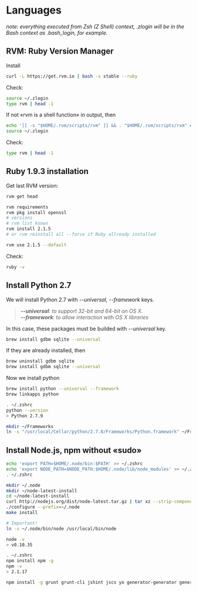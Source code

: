 # Languages

*note: everything executed from Zsh (Z Shell) context, .zlogin will be in the Bash context as .bash_login, for example.*


## RVM: Ruby Version Manager


Install
```bash
curl -L https://get.rvm.io | bash -s stable --ruby
```

Check:
```bash
source ~/.zlogin
type rvm | head -1
```

If not «rvm is a shell function» in output, then
```bash
echo '[[ -s "$HOME/.rvm/scripts/rvm" ]] && . "$HOME/.rvm/scripts/rvm" # Load RVM function' >> ~/.zlogin
source ~/.zlogin
```

Check:

```bash
type rvm | head -1
```


## Ruby 1.9.3 installation

Get last RVM version:
```bash
rvm get head
```

```bash
rvm requirements
rvm pkg install openssl
# versions
# rvm list known
rvm install 2.1.5 
# or rvm reinstall all --force if Ruby allready installed
```

```bash
rvm use 2.1.5 --default
```

Check:
```bash
ruby -v
```


## Install Python 2.7

We will install Python 2.7 with _--universal, --framework_ keys.  
>_**--universal**: to support 32-bit and 64-bit on OS X._  
>_**--framework**: to allow interaction with OS X libraries_  

In this case, these packages must be builded with _--universal_ key.
```bash
brew install gdbm sqlite --universal
```
If they are already installed, then
```bash
brew uninstall gdbm sqlite
brew install gdbm sqlite --universal
```

Now we install python
```bash
brew install python --universal --framework
brew linkapps python
```

```bash
. ~/.zshrc
python --version
> Python 2.7.9
```

```bash
mkdir ~/Frameworks
ln -s "/usr/local/Cellar/python/2.7.8/Frameworks/Python.framework" ~/Frameworks
```


## Install Node.js, npm without «sudo»

```bash
echo 'export PATH=$HOME/.node/bin:$PATH' >> ~/.zshrc
echo 'export NODE_PATH=$NODE_PATH:$HOME/.node/lib/node_modules' >> ~/.zshrc
. ~/.zshrc

mkdir ~/.node
mkdir ~/node-latest-install
cd ~/node-latest-install
curl http://nodejs.org/dist/node-latest.tar.gz | tar xz --strip-components=1
./configure --prefix=~/.node
make install

# Important!
ln -s ~/.node/bin/node /usr/local/bin/node

node -v
> v0.10.35

. ~/.zshrc
npm install npm -g
npm -v
> 2.1.17
```



```bash
npm install -g grunt grunt-cli jshint jscs yo generator-generator generator-backbone generator-webapp 
```
